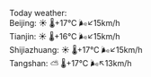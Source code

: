 Today weather:  
Beijing: ☀️   🌡️+17°C 🌬️↙15km/h  
Tianjin: ☀️   🌡️+16°C 🌬️↙15km/h  
Shijiazhuang: ☀️   🌡️+17°C 🌬️↙15km/h  
Tangshan: ⛅️  🌡️+17°C 🌬️↖13km/h  
